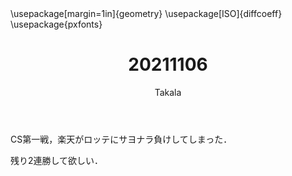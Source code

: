 ﻿---
title: 20211106
yesterday: 20211105
tomorrow: 20211107
days: 680
author: Takala
header-includes:
  - \usepackage[margin=1in]{geometry}
  - \usepackage[ISO]{diffcoeff}
  - \usepackage{pxfonts}
---



CS第一戦，楽天がロッテにサヨナラ負けしてしまった．


残り2連勝して欲しい．

